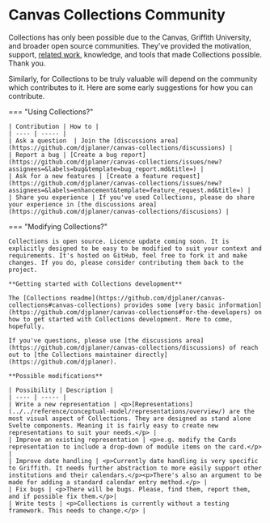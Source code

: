 # Canvas Collections Community

Collections has only been possible due to the Canvas, Griffith University, and broader open source communities. They've provided the motivation, support, [related work](./related-work.md), knowledge, and tools that made Collections possible. Thank you.

Similarly, for Collections to be truly valuable will depend on the community which contributes to it. Here are some early suggestions for how you can contribute.

=== "Using Collections?"

	| Contribution | How to |
	| ---- | ----- |
	| Ask a question  | Join the [discussions area](https://github.com/djplaner/canvas-collections/discussions) |
	| Report a bug | [Create a bug report](https://github.com/djplaner/canvas-collections/issues/new?assignees=&labels=bug&template=bug_report.md&title=) |
	| Ask for a new features | [Create a feature request](https://github.com/djplaner/canvas-collections/issues/new?assignees=&labels=enhancement&template=feature_request.md&title=) |
	| Share you experience | If you've used Collections, please do share your experience in [the discussions area](https://github.com/djplaner/canvas-collections/discusions) |


=== "Modifying Collections?"

	Collections is open source. Licence update coming soon. It is explicitly designed to be easy to be modified to suit your context and requirements. It's hosted on GitHub, feel free to fork it and make changes. If you do, please consider contributing them back to the project.

	**Getting started with Collections development**

	The [Collections readme](https://github.com/djplaner/canvas-collections#canvas-collections) provides some [very basic information](https://github.com/djplaner/canvas-collections#for-the-developers) on how to get started with Collections development. More to come, hopefully.

	If you've questions, please use [the discussions area](https://github.com/djplaner/canvas-collections/discussions) of reach out to [the Collections maintainer directly](https://github.com/djplaner). 

	**Possible modifications**

	| Possibility | Description |
	| ---- | ----- |
	| Write a new representation | <p>[Representations](../../reference/conceptual-model/representations/overview/) are the most visual aspect of Collections. They are designed as stand alone Svelte components. Meaning it is fairly easy to create new representations to suit your needs.</p> |
	| Improve an existing representation | <p>e.g. modify the Cards representation to include a drop-down of module items on the card.</p> |
	| Improve date handling | <p>Currently date handling is very specific to Griffith. It needs further abstraction to more easily support other institutions and their calendars.</p><p>There's also an argument to be made for adding a standard calendar entry method.</p> |
	| Fix bugs | <p>There will be bugs. Please, find them, report them, and if possible fix them.</p>|
	| Write tests | <p>Collections is currently without a testing framework. This needs to change.</p> |


